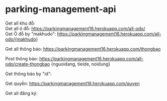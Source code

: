 ﻿# parking-management-api
Get all khu đỗ:            
Get all ô đỗ:                   https://parkingmanagement16.herokuapp.com/all-odo/     
Get Ô đỗ by "makhudo":          https://parkingmanagement16.herokuapp.com/all-odo/{makhudo}

Get all thông báo:              https://parkingmanagement16.herokuapp.com/thongbao 

Post thông báo:                 https://parkingmanagement16.herokuapp.com/all-odo/create-thongbao  {nguoidang, tieide, noidung}

Get thông báo by "id":

Get quyền:                      https://parkingmanagement16.herokuapp.com/quyen

Get all đăng ký:
